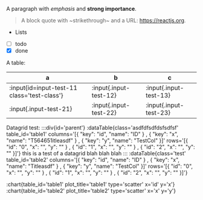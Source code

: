 A paragraph with *emphasis* and **strong importance**.
> A block quote with ~strikethrough~ and a URL: https://reactjs.org.
* Lists
* [ ] todo
* [x] done

A table:

|   a  |   b   | c |
| - | - | - |
| :input{id=input-test-11 class='test-class'} | :input{.input-test-12} | :input{.input-test-13} |
| :input{.input-test-21} | :input{.input-test-22} | :input{.input-test-23} |

Datagrid test:
:::div{id='parent'}
:dataTable{class='asdfdfsdfdsfsdfsf' table_id='table1' columns='[{ "key": "id", "name": "ID" } , { "key": "x", "name": "T564651itleasdf" } , { "key": "y", "name": "TestCol" }]' rows='[{ "id": "0", "x": "", "y": "" } , { "id": "1", "x": "", "y": "" } , { "id": "2", "x": "", "y": "" }]'}
this is a test of a datagrid blah blah blah
:::
:dataTable{class='test' table_id='table2' columns='[{ "key": "id", "name": "ID" } , { "key": "x", "name": "Titleasdf" } , { "key": "y", "name": "TestCol" }]' rows='[{ "id": "0", "x": "", "y": "" } , { "id": "1", "x": "", "y": "" } , { "id": "2", "x": "", "y": "" }]'}

:chart{table_id='table1' plot_title='table1' type='scatter' x='id' y='x'}
:chart{table_id='table2' plot_title='table2' type='scatter' x='x' y='y'}
